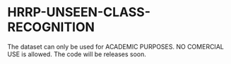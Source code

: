 # HRRP-UNSEEN-CLASS-RECOGNITION
The dataset can only be used for ACADEMIC PURPOSES. NO COMERCIAL USE is allowed.
The code will be releases soon.
